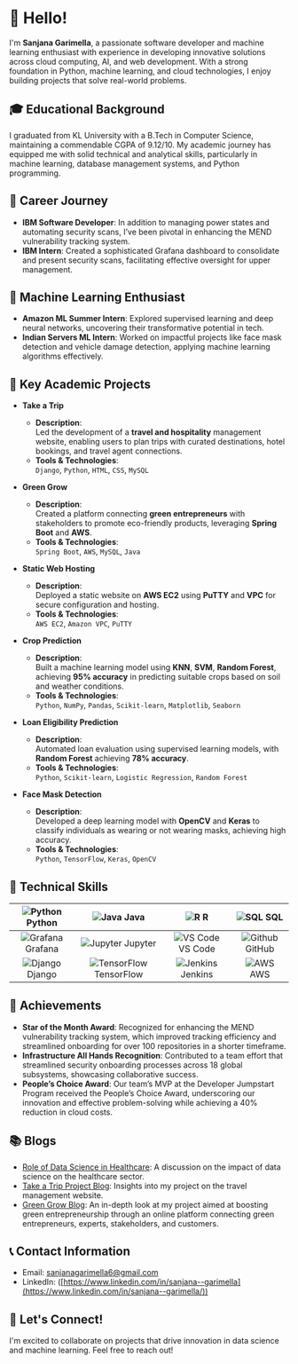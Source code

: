 # 👋 Hello!
I'm **Sanjana Garimella**, a passionate software developer and machine learning enthusiast with experience in developing innovative solutions across cloud computing, AI, and web development. With a strong foundation in Python, machine learning, and cloud technologies, I enjoy building projects that solve real-world problems.

## 🎓 Educational Background
I graduated from KL University with a B.Tech in Computer Science, maintaining a commendable CGPA of 9.12/10. My academic journey has equipped me with solid technical and analytical skills, particularly in machine learning, database management systems, and Python programming.

## 💼 Career Journey
- **IBM Software Developer**: In addition to managing power states and automating security scans, I’ve been pivotal in enhancing the MEND vulnerability tracking system.
- **IBM Intern**: Created a sophisticated Grafana dashboard to consolidate and present security scans, facilitating effective oversight for upper management.

## 🤖 Machine Learning Enthusiast
- **Amazon ML Summer Intern**: Explored supervised learning and deep neural networks, uncovering their transformative potential in tech.
- **Indian Servers ML Intern**: Worked on impactful projects like face mask detection and vehicle damage detection, applying machine learning algorithms effectively.

## 🔧 Key Academic Projects
- **Take a Trip**
   - **Description**:  
     Led the development of a **travel and hospitality** management website, enabling users to plan trips with curated destinations, hotel bookings, and travel agent connections.
   - **Tools & Technologies**:  
     `Django`, `Python`, `HTML`, `CSS`, `MySQL`

- **Green Grow**
   - **Description**:  
     Created a platform connecting **green entrepreneurs** with stakeholders to promote eco-friendly products, leveraging **Spring Boot** and **AWS**.
   - **Tools & Technologies**:  
     `Spring Boot`, `AWS`, `MySQL`, `Java`

- **Static Web Hosting**
   - **Description**:  
     Deployed a static website on **AWS EC2** using **PuTTY** and **VPC** for secure configuration and hosting.
   - **Tools & Technologies**:  
     `AWS EC2`, `Amazon VPC`, `PuTTY` 

- **Crop Prediction**
   - **Description**:  
     Built a machine learning model using **KNN**, **SVM**, **Random Forest**, achieving **95% accuracy** in predicting suitable crops based on soil and weather conditions.
   - **Tools & Technologies**:  
     `Python`, `NumPy`, `Pandas`, `Scikit-learn`, `Matplotlib`, `Seaborn`

- **Loan Eligibility Prediction**
   - **Description**:  
     Automated loan evaluation using supervised learning models, with **Random Forest** achieving **78% accuracy**.
   - **Tools & Technologies**:  
     `Python`, `Scikit-learn`, `Logistic Regression`, `Random Forest`

- **Face Mask Detection**
   - **Description**:  
     Developed a deep learning model with **OpenCV** and **Keras** to classify individuals as wearing or not wearing masks, achieving high accuracy.
   - **Tools & Technologies**:  
     `Python`, `TensorFlow`, `Keras`, `OpenCV`  


## 🔑 Technical Skills

| ![Python](https://img.icons8.com/color/48/000000/python.png) Python | ![Java](https://img.icons8.com/color/48/000000/java-coffee-cup-logo.png) Java | ![R](https://img.icons8.com/color/48/000000/r.png) R | ![SQL](https://img.icons8.com/color/48/000000/sql.png) SQL |
|:---:|:---:|:---:|:---:|
| ![Grafana](https://img.icons8.com/color/48/000000/grafana.png) Grafana | ![Jupyter](https://img.icons8.com/?id=J0SgMWzAxqFj&format=png&color=000000) Jupyter | ![VS Code](https://img.icons8.com/color/48/000000/visual-studio-code-2019.png) VS Code | ![Github](https://img.icons8.com/color/48/000000/github.png) GitHub |
| ![Django](https://img.icons8.com/color/48/000000/django.png) Django | ![TensorFlow](https://img.icons8.com/color/48/000000/tensorflow.png) TensorFlow | ![Jenkins](https://img.icons8.com/color/48/000000/jenkins.png) Jenkins | ![AWS](https://img.icons8.com/color/48/000000/amazon-web-services.png) AWS |


## 🏅 Achievements
- **Star of the Month Award**: Recognized for enhancing the MEND vulnerability tracking system, which improved tracking efficiency and streamlined onboarding for over 100 repositories in a shorter timeframe.
- **Infrastructure All Hands Recognition**: Contributed to a team effort that streamlined security onboarding processes across 18 global subsystems, showcasing collaborative success.
- **People’s Choice Award**: Our team’s MVP at the Developer Jumpstart Program received the People’s Choice Award, underscoring our innovation and effective problem-solving while achieving a 40% reduction in cloud costs.

## 📚 Blogs
- [Role of Data Science in Healthcare](https://www.linkedin.com/posts/sanjana--garimella_kluniversity-klcse-ds-activity-6792782394928852992-_rtv?utm_source=share&utm_medium=member_desktop): A discussion on the impact of data science on the healthcare sector.
- [Take a Trip Project Blog](https://www.linkedin.com/posts/sanjana--garimella_kluniversity-klcse-activity-6766830065876660224-k3sy?utm_source=share&utm_medium=member_desktop): Insights into my project on the travel management website.
- [Green Grow Blog](https://www.linkedin.com/posts/sanjana--garimella_klcse-kluniversity-jfsd-activity-6885988188725370880-BAqe?utm_source=share&utm_medium=member_desktop): An in-depth look at my project aimed at boosting green entrepreneurship through an online platform connecting green entrepreneurs, experts, stakeholders, and customers.

## 📞 Contact Information
- Email: [sanjanagarimella6@gmail.com](mailto:sanjanagarimella6@egmail.com)
- LinkedIn: ([https://www.linkedin.com/in/sanjana--garimella](https://www.linkedin.com/in/sanjana--garimella/))

## 🤝 Let's Connect!
I'm excited to collaborate on projects that drive innovation in data science and machine learning. Feel free to reach out!
